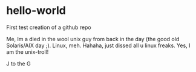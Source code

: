 # hello-world
First test creation of a github repo

Me, Im a died in the wool unix guy from back in the day (the good old Solaris/AIX day ;).  Linux, meh.  Hahaha, just dissed all u linux freaks.  Yes, I am the unix-troll! 

J to the G
